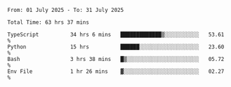 <!--START_SECTION:waka-->

```abap
From: 01 July 2025 - To: 31 July 2025

Total Time: 63 hrs 37 mins

TypeScript          34 hrs 6 mins   █████████████▒░░░░░░░░░░░   53.61 %
Python              15 hrs          ██████░░░░░░░░░░░░░░░░░░░   23.60 %
Bash                3 hrs 38 mins   █▒░░░░░░░░░░░░░░░░░░░░░░░   05.72 %
Env File            1 hr 26 mins    ▓░░░░░░░░░░░░░░░░░░░░░░░░   02.27 %
```

<!--END_SECTION:waka-->
